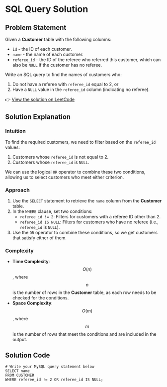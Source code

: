 # SQL Query Solution

## Problem Statement
Given a **Customer** table with the following columns:
- `id` - the ID of each customer.
- `name` - the name of each customer.
- `referee_id` - the ID of the referee who referred this customer, which can also be `NULL` if the customer has no referee.

Write an SQL query to find the names of customers who:
1. Do not have a referee with `referee_id` equal to 2, or
2. Have a `NULL` value in the `referee_id` column (indicating no referee).

👉 [View the solution on LeetCode](https://leetcode.com/problems/find-customer-referee/solutions/6049219/my-sql-solution-with-handling-null-cases)

## Solution Explanation

### Intuition
To find the required customers, we need to filter based on the `referee_id` values:
1. Customers whose `referee_id` is not equal to 2.
2. Customers whose `referee_id` is `NULL`.

We can use the logical `OR` operator to combine these two conditions, allowing us to select customers who meet either criterion.

### Approach
1. Use the `SELECT` statement to retrieve the `name` column from the **Customer** table.
2. In the `WHERE` clause, set two conditions:
   - `referee_id != 2`: Filters for customers with a referee ID other than 2.
   - `referee_id IS NULL`: Filters for customers who have no referee (i.e., `referee_id` is `NULL`).
3. Use the `OR` operator to combine these conditions, so we get customers that satisfy either of them.

### Complexity
- **Time Complexity**: $$O(n)$$, where $$n$$ is the number of rows in the **Customer** table, as each row needs to be checked for the conditions.
- **Space Complexity**: $$O(m)$$, where $$m$$ is the number of rows that meet the conditions and are included in the output.

## Solution Code

```mysql
# Write your MySQL query statement below
SELECT name 
FROM CUSTOMER 
WHERE referee_id != 2 OR referee_id IS NULL;
